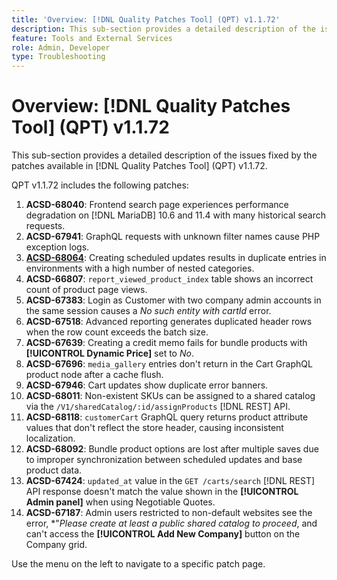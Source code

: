 ```yaml
---
title: 'Overview: [!DNL Quality Patches Tool] (QPT) v1.1.72'
description: This sub-section provides a detailed description of the issues fixed by the patches available in [!DNL Quality Patches Tool] (QPT) v1.1.72.
feature: Tools and External Services
role: Admin, Developer
type: Troubleshooting
---
```

# Overview: [!DNL Quality Patches Tool] (QPT) v1.1.72

This sub-section provides a detailed description of the issues fixed by the patches available in [!DNL Quality Patches Tool] (QPT) v1.1.72.

QPT v1.1.72 includes the following patches:
1. **ACSD-68040**: Frontend search page experiences performance degradation on [!DNL MariaDB] 10.6 and 11.4 with many historical search requests.
1. **ACSD-67941**: GraphQL requests with unknown filter names cause PHP exception logs.
1. **[ACSD-68064](/help/tools/quality-patches-tool/patches-available-in-qpt/v1-1-72/acsd-68064.md)**: Creating scheduled updates results in duplicate entries in environments with a high number of nested categories.
1. **ACSD-66807**: `report_viewed_product_index` table shows an incorrect count of product page views.
1. **ACSD-67383**: Login as Customer with two company admin accounts in the same session causes a *No such entity with cartId* error.
1. **ACSD-67518**: Advanced reporting generates duplicated header rows when the row count exceeds the batch size.
1. **ACSD-67639**: Creating a credit memo fails for bundle products with **[!UICONTROL Dynamic Price]** set to *No*.
1. **ACSD-67696**: `media_gallery` entries don't return in the Cart GraphQL product node after a cache flush.
1. **ACSD-67946**: Cart updates show duplicate error banners.
1. **ACSD-68011**: Non-existent SKUs can be assigned to a shared catalog via the `/V1/sharedCatalog/:id/assignProducts` [!DNL REST] API.
1. **ACSD-68118**: `customerCart` GraphQL query returns product attribute values that don't reflect the store header, causing inconsistent localization.
1. **ACSD-68092**: Bundle product options are lost after multiple saves due to improper synchronization between scheduled updates and base product data.
1. **ACSD-67424**: `updated_at` value in the `GET /carts/search` [!DNL REST] API response doesn't match the value shown in the **[!UICONTROL Admin panel]** when using Negotiable Quotes.
1. **ACSD-67187**: Admin users restricted to non-default websites see the error, *"*Please create at least a public shared catalog to proceed*, and can't access the **[!UICONTROL Add New Company]** button on the Company grid.

Use the menu on the left to navigate to a specific patch page.
